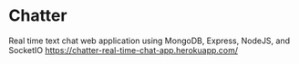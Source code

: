 # Chatter
Real time text chat web application using MongoDB, Express, NodeJS, and SocketIO https://chatter-real-time-chat-app.herokuapp.com/

